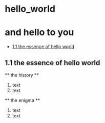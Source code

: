 # hello_world
# and hello to you

* [1.1 the essence of hello world](#1.1-the-essence-of-hello-world)

## 1.1 the essence of hello world

** the history **
1. text
  1. text

** the enigma **
1. text
  1. text
